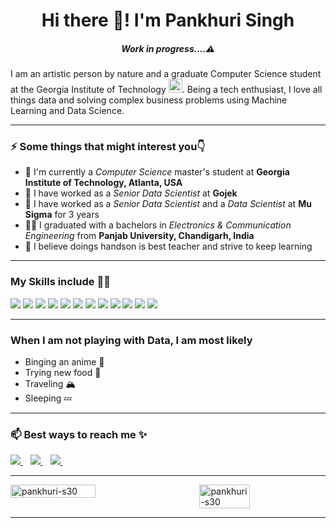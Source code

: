 <h1 align="center">Hi there 👋! I'm Pankhuri Singh</h1> 
<h5 align="center"><i>Work in progress....⚠️</i></h5>

<p>I am an artistic person by nature and a graduate Computer Science student at the Georgia Institute of Technology <img width="22" alt="Screenshot 2023-09-05 at 1 03 08 AM" src="https://github.com/pankhuri-s30/pankhuri-s30/assets/114882302/c4a8d7a8-9958-4d26-a168-f6b872381e12">. Being a tech enthusiast, I love all things data and solving complex business problems using Machine Learning and Data Science. 

<!-- Background -->
<hr>
<!-- <img align="right" src="https://media.giphy.com/media/M9gbBd9nbDrOTu1Mqx/giphy.gif" width="180px"> -->
<h3>⚡ Some things that might interest you👇</h3>
<ul>
    <li>🏫 I'm currently a <em>Computer Science</em> master's student at <strong>Georgia Institute of Technology, Atlanta, USA</strong></li>    
    <li>💼 I have worked as a <em>Senior Data Scientist</em> at <strong>Gojek</strong></li> 
    <li>💼 I have worked as a <em>Senior Data Scientist</em> and a <em>Data Scientist</em> at <strong>Mu Sigma</strong> for 3 years</li>
    <li>👨‍🎓 I graduated with a bachelors in <em>Electronics & Communication Engineering</em> from <strong>Panjab University, Chandigarh, India</strong></li>
    <li>🧐 I believe doings handson is best teacher and strive to keep learning</li>
</ul>
<hr>

<!-- Skillset -->
<h3>My Skills include 👨‍💻</h3>
<div>
    <img src="https://img.shields.io/badge/python-%2314354C.svg?style=for-the-badge&logo=python&logoColor=white">
<!--     <img src="https://img.shields.io/badge/R-276DC3?style=for-the-badge&logo=r&logoColor=white"> -->
    <img src="https://img.shields.io/badge/MySQL-00000F?style=for-the-badge&logo=mysql&logoColor=white">
    <img src="https://img.shields.io/badge/pytorch-E6492A.svg?style=for-the-badge&logo=pytorch&logoColor=white">
    <img src="https://img.shields.io/badge/scikit--learn-3194C6.svg?style=for-the-badge&logo=scikit-learn&logoColor=white">
    <img src="https://img.shields.io/badge/tensorflow-E68922.svg?style=for-the-badge&logo=tensorflow&logoColor=white">
    <img src="https://img.shields.io/badge/pandas-%23150458.svg?style=for-the-badge&logo=pandas&logoColor=white">
    <img src="https://img.shields.io/badge/numpy-%23013243.svg?style=for-the-badge&logo=numpy&logoColor=white">
    <img src="https://img.shields.io/badge/Microsoft_SQL_Server-CC2927?style=for-the-badge&logo=microsoft-sql-server&logoColor=white">   
    <img src="https://img.shields.io/badge/Teradata-36474E?style=for-the-badge&logo=teradata&logoColor=white">   
<!--     <img src="https://img.shields.io/badge/Amazon_Web_Services-CC2927?style=for-the-badge&logo=amazon-web-services&logoColor=white">    -->
<!--     <img src="https://img.shields.io/badge/gcp-bigquery-CC2927?style=for-the-badge&logo=gcp-bigquery&logoColor=white">    -->
    <img src="https://img.shields.io/badge/tableau-1E427A.svg?style=for-the-badge&logo=tableau&logoColor=white">
<!--    <img src="https://img.shields.io/badge/html5-%23E34F26.svg?style=for-the-badge&logo=html5&logoColor=white">
    <img src="https://img.shields.io/badge/css3-%231572B6.svg?style=for-the-badge&logo=css3&logoColor=white"> -->
    <img src="https://img.shields.io/badge/Microsoft_Excel-217346?style=for-the-badge&logo=microsoft-excel&logoColor=white">
    <img src="https://img.shields.io/badge/Microsoft_PowerPoint-B9371D?style=for-the-badge&logo=microsoft-powerpoint&logoColor=white">
<!--     <img src="https://img.shields.io/badge/Microsoft_SQL_Server-CC2927?style=for-the-badge&logo=microsoft-sql-server&logoColor=white">    -->
</div>

<!-- Passion -->
<hr>
<!-- <img align="right" src="https://media.tenor.com/kJKJLmHcpfgAAAAC/canticos-nicky.gif" height="175px" width="250px"> -->
<h3>When I am not playing with Data, I am most likely</h3>
<ul>
    <li>Binging an anime 🎥</li>
    <li>Trying new food 🍲</li>
    <li>Traveling 🏔️</li>
    <li>Sleeping 💤</li>
</ul>
<hr>

<!-- Contact Details -->
<h3>📫 Best ways to reach me ✨</h3>
<div>
    <a href="https://www.linkedin.com/in/singh-pankhuri/">
        <img src="https://img.shields.io/badge/LinkedIn-0077B5?style=for-the-badge&logo=linkedin&logoColor=white" >
    </a>&nbsp;&nbsp;
    <a href="mailto:pankhuri.s30@gmail.com">
        <img src="https://img.shields.io/badge/Gmail-D14836?style=for-the-badge&logo=gmail&logoColor=white" >
    </a>&nbsp;&nbsp;
    <a href="https://github.com/pankhuri-s30/">
        <img src="https://img.shields.io/badge/GitHub-100000?style=for-the-badge&logo=github&logoColor=white">
    </a>&nbsp;&nbsp;   
</div>
<hr>

<!-- Github stats -->
<div style="display:flex;justify-content:space-between;">
    <img src="https://github-readme-stats.vercel.app/api?username=pankhuri-s30&count_private=true&show_icons=true&theme=radical" width="52%" alt="pankhuri-s30">  
	<img src="https://github-readme-stats.vercel.app/api/top-langs/?username=pankhuri-s30&layout=compact&theme=radical" width="40%" alt="pankhuri-s30">
</div>
<hr>

<!--
**pankhuri-s30/pankhuri-s30** is a ✨ _special_ ✨ repository because its `README.md` (this file) appears on your GitHub profile.

Here are some ideas to get you started:

- 🔭 I’m currently working on ...
- 🌱 I’m currently learning ...
- 👯 I’m looking to collaborate on ...
- 🤔 I’m looking for help with ...
- 💬 Ask me about ...
- 📫 How to reach me: ...
- 😄 Pronouns: ...
- ⚡ Fun fact: ...
-->
